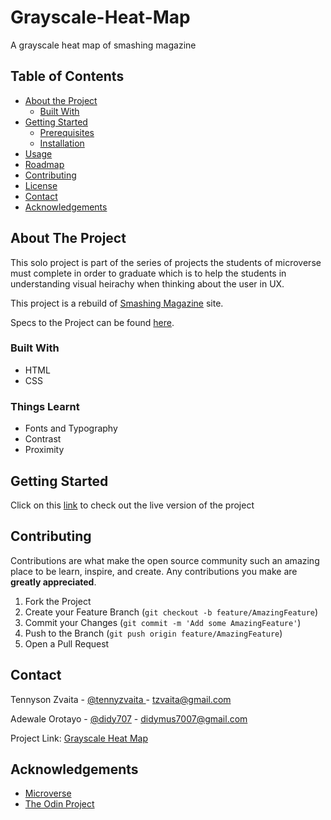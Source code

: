 # Grayscale-Heat-Map
A grayscale heat map of smashing magazine

## Table of Contents

* [About the Project](#about-the-project)
  * [Built With](#built-with)
* [Getting Started](#getting-started)
  * [Prerequisites](#prerequisites)
  * [Installation](#installation)
* [Usage](#usage)
* [Roadmap](#roadmap)
* [Contributing](#contributing)
* [License](#license)
* [Contact](#contact)
* [Acknowledgements](#acknowledgements)



<!-- ABOUT THE PROJECT -->
## About The Project

This solo project is part of the series of projects the students of microverse must complete in order to graduate which is to help the students in understanding visual heirachy when thinking about the user in UX.

This project is a rebuild of [Smashing Magazine](https://www.smashingmagazine.com/) site.

Specs to the Project can be found [here](https://www.theodinproject.com/courses/html5-and-css3/lessons/design-teardown).

### Built With

* HTML
* CSS

### Things Learnt

* Fonts and Typography
* Contrast  
* Proximity



<!-- GETTING STARTED -->
## Getting Started

Click on this [link](https://raw.githack.com/didymus707/Grayscale-Heat-Map/master/index.html) to check out the live version of the project


<!-- CONTRIBUTING -->
## Contributing

Contributions are what make the open source community such an amazing place to be learn, inspire, and create. Any contributions you make are **greatly appreciated**.

1. Fork the Project
2. Create your Feature Branch (`git checkout -b feature/AmazingFeature`)
3. Commit your Changes (`git commit -m 'Add some AmazingFeature'`)
4. Push to the Branch (`git push origin feature/AmazingFeature`)
5. Open a Pull Request


<!-- CONTACT -->
## Contact

Tennyson Zvaita - [@tennyzvaita
](https://twitter.com/tennyzvaita) - tzvaita@gmail.com

Adewale Orotayo - [@didy707](https://twitter.com/didy707) - didymus7007@gmail.com

Project Link: [Grayscale Heat Map](https://github.com/didymus707/Grayscale-Heat-Map/tree/contents)



<!-- ACKNOWLEDGEMENTS -->
## Acknowledgements
* [Microverse](https://www.microverse.org/)
* [The Odin Project](https://www.theodinproject.com/)
